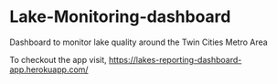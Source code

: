 # Lake-Monitoring-dashboard
Dashboard to monitor lake quality around the Twin Cities Metro Area 

To checkout the app visit, https://lakes-reporting-dashboard-app.herokuapp.com/
